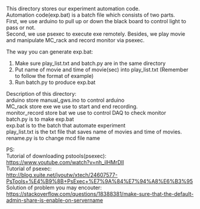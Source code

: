 This directory stores our experiment automation code.  <br />
Automation code(exp.bat) is a batch file which consists of two parts.  <br />
First, we use arduino to pull up or down the black board to control light to pass or not. <br />
Second, we use psexec to execute exe remotely. Besides, we play movie and manipulate MC_rack and record monitor via psexec.  <br />

The way you can generate exp.bat:  <br />
1. Make sure play_list.txt and batch.py are in the same directory  <br />
2. Put name of movie and time of movie(sec) into play_list.txt (Remember to follow the format of example)  <br />
3. Run batch.py to produce exp.bat  <br />



Description of this directory:  <br />
arduino store manual_gws.ino to control arduino  <br />
MC_rack store exe we use to start and end recording.  <br />
monitor_record store bat we use to control DAQ to check monitor  <br />
batch.py is to make exp.bat  <br />
exp.bat is to the batch that automate experiment  <br />
play_list.txt is the txt file that saves name of movies and time of movies.  <br />
rename.py is to change mcd file name <br />

PS: <br />
Tutorial of downloading pstools(psexec):  <br />
https://www.youtube.com/watch?v=nh_ilHMrDlI <br />
Tutorial of psexec: <br />
http://blog.xuite.net/jyoutw/xtech/24607577-PsTools+%E4%B9%8B+PsExec+%E7%9A%84%E7%94%A8%E6%B3%95 <br />
Solution of problem you may encouter: <br />
https://stackoverflow.com/questions/18388381/make-sure-that-the-default-admin-share-is-enable-on-servername <br />

